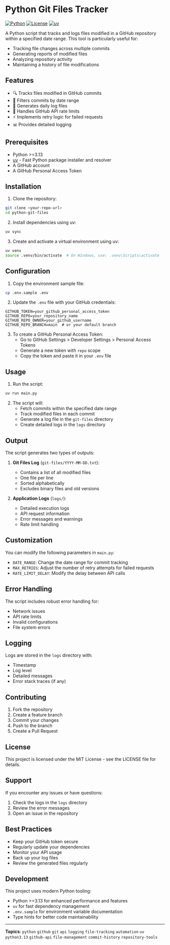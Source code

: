 # Python Git Files Tracker

[![Python](https://img.shields.io/badge/Python-3.13-blue.svg)](https://www.python.org)
[![License](https://img.shields.io/badge/License-MIT-green.svg)](LICENSE)
[![uv](https://img.shields.io/badge/uv-0.7.5-orange.svg)](https://github.com/astral-sh/uv)

A Python script that tracks and logs files modified in a GitHub repository within a specified date range. This tool is particularly useful for:
- Tracking file changes across multiple commits
- Generating reports of modified files
- Analyzing repository activity
- Maintaining a history of file modifications

## Features

- 🔍 Tracks files modified in GitHub commits
- 📅 Filters commits by date range
- 📝 Generates daily log files
- 🔄 Handles GitHub API rate limits
- ⚡ Implements retry logic for failed requests
- 📊 Provides detailed logging

## Prerequisites

- Python >=3.13
- [uv](https://github.com/astral-sh/uv) - Fast Python package installer and resolver
- A GitHub account
- A GitHub Personal Access Token

## Installation

1. Clone the repository:
```bash
git clone <your-repo-url>
cd python-git-files
```

2. Install dependencies using uv:
```bash
uv sync
```

3. Create and activate a virtual environment using uv:
```bash (optional)
uv venv
source .venv/bin/activate  # On Windows, use: .venv\Scripts\activate
```

## Configuration

1. Copy the environment sample file:
```bash
cp .env.sample .env
```

2. Update the `.env` file with your GitHub credentials:
```env
GITHUB_TOKEN=your_github_personal_access_token
GITHUB_REPO=your_repository_name
GITHUB_REPO_OWNER=your_github_username
GITHUB_REPO_BRANCH=main  # or your default branch
```

3. To create a GitHub Personal Access Token:
   - Go to GitHub Settings > Developer Settings > Personal Access Tokens
   - Generate a new token with `repo` scope
   - Copy the token and paste it in your `.env` file

## Usage

1. Run the script:
```bash
uv run main.py
```

2. The script will:
   - Fetch commits within the specified date range
   - Track modified files in each commit
   - Generate a log file in the `git-files` directory
   - Create detailed logs in the `logs` directory

## Output

The script generates two types of outputs:

1. **Git Files Log** (`git-files/YYYY-MM-DD.txt`):
   - Contains a list of all modified files
   - One file per line
   - Sorted alphabetically
   - Excludes binary files and old versions

2. **Application Logs** (`logs/`):
   - Detailed execution logs
   - API request information
   - Error messages and warnings
   - Rate limit handling

## Customization

You can modify the following parameters in `main.py`:

- `DATE_RANGE`: Change the date range for commit tracking
- `MAX_RETRIES`: Adjust the number of retry attempts for failed requests
- `RATE_LIMIT_DELAY`: Modify the delay between API calls

## Error Handling

The script includes robust error handling for:
- Network issues
- API rate limits
- Invalid configurations
- File system errors

## Logging

Logs are stored in the `logs` directory with:
- Timestamp
- Log level
- Detailed messages
- Error stack traces (if any)

## Contributing

1. Fork the repository
2. Create a feature branch
3. Commit your changes
4. Push to the branch
5. Create a Pull Request

## License

This project is licensed under the MIT License - see the LICENSE file for details.

## Support

If you encounter any issues or have questions:
1. Check the logs in the `logs` directory
2. Review the error messages
3. Open an issue in the repository

## Best Practices

- Keep your GitHub token secure
- Regularly update your dependencies
- Monitor your API usage
- Back up your log files
- Review the generated files regularly

## Development

This project uses modern Python tooling:
- Python >=3.13 for enhanced performance and features
- `uv` for fast dependency management
- `.env.sample` for environment variable documentation
- Type hints for better code maintainability

---
**Topics**: `python` `github` `git` `api` `logging` `file-tracking` `automation` `uv` `python3.13` `github-api` `file-management` `commit-history` `repository-tools`
